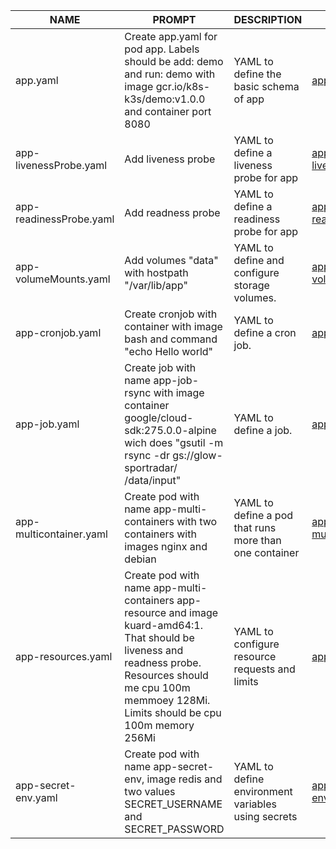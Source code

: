 

| NAME| PROMPT                                                                                                                                                                                                                                      |DESCRIPTION                                           | EXAMPLE |
|-|---------------------------------------------------------------------------------------------------------------------------------------------------------------------------------------------------------------------------------------------|------------------------------------------------------|-|
| app.yaml| Create app.yaml for pod app. Labels should be add: demo and run: demo with image gcr.io/k8s-k3s/demo:v1.0.0 and container port 8080                                                                                                         | YAML to define the basic schema of app               | [app.yaml](yaml/app.yaml)                 |
| app-livenessProbe.yaml      | Add liveness probe                                                                                                                                                                                                      | YAML to define a liveness probe for app              | [app-livenessProbe.yaml](yaml/app-livenessProbe.yaml) |
| app-readinessProbe.yaml     | Add readness probe                                                                                                                                                                                                      | YAML to define a readiness probe for app             | [app-readinessProbe.yaml](yaml/app-readinessProbe.yaml) |
| app-volumeMounts.yaml       | Add volumes "data" with hostpath "/var/lib/app"                                                                                                                                                                         | YAML to define and configure storage volumes.        | [app-volumeMounts.yaml](yaml/app-volumeMounts.yaml) |
| app-cronjob.yaml            | Create cronjob with container with image bash and command "echo Hello world"                                                                                                                                            | YAML to define a cron job.                           | [app-cronjob.yaml](yaml/app-cronjob.yaml) |
| app-job.yaml                | Create job with name app-job-rsync with image container google/cloud-sdk:275.0.0-alpine wich does \"gsutil -m rsync -dr gs://glow-sportradar/ /data/input\"                                                             | YAML to define a job.                                | [app-job.yaml](yaml/app-job.yaml) |
| app-multicontainer.yaml     | Create pod with name app-multi-containers with two containers with images nginx and debian                                                                                                                              | YAML to define a pod that runs more than one container | [app-multicontainer.yaml](yaml/app-multicontainer.yaml) |
| app-resources.yaml          | Create pod with name app-multi-containers app-resource and image kuard-amd64:1.<br/> That should be liveness and readness probe. Resources should me cpu 100m memmoey 128Mi.<br/> Limits should be cpu 100m memory 256Mi| YAML to configure resource requests and limits       | [app-resources.yaml](yaml/app-resources.yaml) |
| app-secret-env.yaml         | Create pod with name app-secret-env, image redis and two values SECRET_USERNAME and SECRET_PASSWORD                                                                                                                     | YAML to define environment variables using secrets   | [app-secret-env.yaml](yaml/app-secret-env.yaml) |
